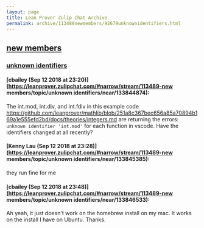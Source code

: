 ```yaml
---
layout: page
title: Lean Prover Zulip Chat Archive 
permalink: archive/113489newmembers/92679unknownidentifiers.html
---
```


## [new members](index.html)
### [unknown identifiers](92679unknownidentifiers.html)

#### [cbailey (Sep 12 2018 at 23:20)](https://leanprover.zulipchat.com/#narrow/stream/113489-new members/topic/unknown identifiers/near/133844874):
The int.mod, int.div, and int.fdiv in this example code https://github.com/leanprover/mathlib/blob/251a8c367bec656a85a70894b169a1e555efd2bd/docs/theories/integers.md  are returning the errors: `unknown identifier 'int.mod'` for each function in vscode. Have the identifiers changed at all recently?

#### [Kenny Lau (Sep 12 2018 at 23:28)](https://leanprover.zulipchat.com/#narrow/stream/113489-new members/topic/unknown identifiers/near/133845385):
they run fine for me

#### [cbailey (Sep 12 2018 at 23:48)](https://leanprover.zulipchat.com/#narrow/stream/113489-new members/topic/unknown identifiers/near/133846533):
Ah yeah, it just doesn't work on the homebrew install on my mac. It works on the install I have on Ubuntu. Thanks.

